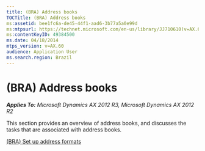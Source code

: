 ```yaml
---
title: (BRA) Address books
TOCTitle: (BRA) Address books
ms:assetid: bee1fc6a-de45-44f1-aad6-3b77a5a0e99d
ms:mtpsurl: https://technet.microsoft.com/en-us/library/JJ710610(v=AX.60)
ms:contentKeyID: 49384500
ms.date: 04/18/2014
mtps_version: v=AX.60
audience: Application User
ms.search.region: Brazil
---
```


# (BRA) Address books 


_**Applies To:** Microsoft Dynamics AX 2012 R3, Microsoft Dynamics AX 2012 R2_

This section provides an overview of address books, and discusses the tasks that are associated with address books.

[(BRA) Set up address formats](bra-set-up-address-formats.md)

  


